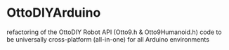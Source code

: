 # OttoDIYArduino
refactoring of the OttoDIY Robot API (Otto9.h & Otto9Humanoid.h) code to be universally cross-platform (all-in-one) for all Arduino environments 
